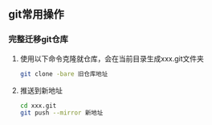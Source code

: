 ## git常用操作

### 完整迁移git仓库

1. 使用以下命令克隆就仓库，会在当前目录生成xxx.git文件夹
    ```bash
    git clone -bare 旧仓库地址
    ```

2. 推送到新地址
    ```bash
    cd xxx.git
    git push --mirror 新地址
    ```